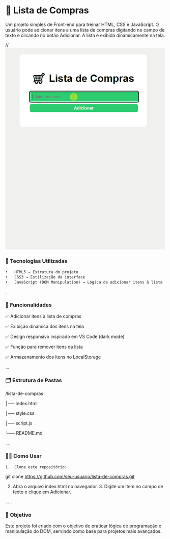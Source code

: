 # 🛒 Lista de Compras

Um projeto simples de Front-end para treinar HTML, CSS e JavaScript.
O usuário pode adicionar itens a uma lista de compras digitando no campo de texto e clicando no botão Adicionar.
A lista é exibida dinamicamente na tela.

//<img src="./Animação.gif" alt="gif da tela operando">

### 🚀 Tecnologias Utilizadas
	•	HTML5 → Estrutura do projeto
	•	CSS3 → Estilização da interface
	•	JavaScript (DOM Manipulation) → Lógica de adicionar itens à lista

.
### 📌 Funcionalidades

✅ Adicionar itens à lista de compras

✅ Exibição dinâmica dos itens na tela

✅ Design responsivo inspirado em VS Code (dark mode)

✅ Função para remover itens da lista

✅ Armazenamento dos itens no LocalStorage




...
### 🗂 Estrutura de Pastas

/lista-de-compras

│── index.html

│── style.css

│── script.js

└── README.md


....
### 🧑‍💻 Como Usar
	1.	Clone este repositório:
git clone https://github.com/seu-usuario/lista-de-compras.git

2.	Abra o arquivo index.html no navegador.
	3.	Digite um item no campo de texto e clique em Adicionar.


.....

### 🎯 Objetivo

Este projeto foi criado com o objetivo de praticar lógica de programação e manipulação do DOM, servindo como base para projetos mais avançados.